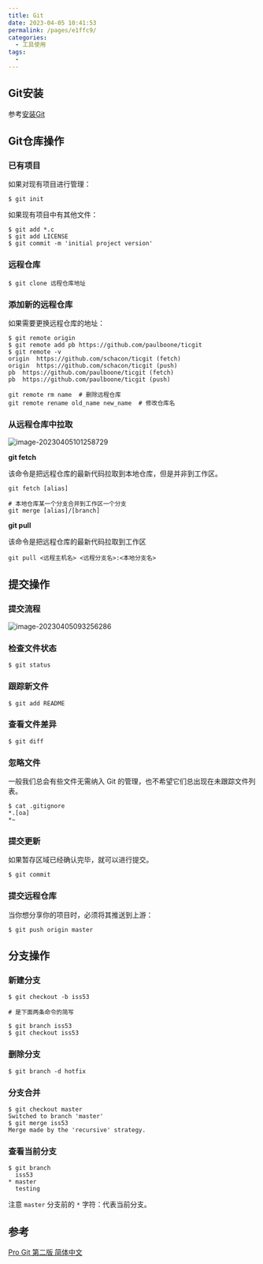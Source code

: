 ```yaml
---
title: Git
date: 2023-04-05 10:41:53
permalink: /pages/e1ffc9/
categories:
  - 工具使用
tags:
  - 
---
```

## Git安装

参考[安装Git](https://www.runoob.com/git/git-install-setup.html)

## Git仓库操作

### 已有项目

如果对现有项目进行管理：

```shell
$ git init
```

如果现有项目中有其他文件：

```shell
$ git add *.c
$ git add LICENSE
$ git commit -m 'initial project version'
```

### 远程仓库

```shell
$ git clone 远程仓库地址
```

### 添加新的远程仓库

如果需要更换远程仓库的地址：

```shell
$ git remote origin
$ git remote add pb https://github.com/paulboone/ticgit
$ git remote -v
origin	https://github.com/schacon/ticgit (fetch)
origin	https://github.com/schacon/ticgit (push)
pb	https://github.com/paulboone/ticgit (fetch)
pb	https://github.com/paulboone/ticgit (push)
```

```shell
git remote rm name  # 删除远程仓库
git remote rename old_name new_name  # 修改仓库名
```

### 从远程仓库中拉取

![image-20230405101258729](https://blog-1300853183.cos.ap-chengdu.myqcloud.com/img/image-20230405101258729.png)

**git fetch**

该命令是把远程仓库的最新代码拉取到本地仓库，但是并非到工作区。

```shell
git fetch [alias]

# 本地仓库某一个分支合并到工作区一个分支
git merge [alias]/[branch]
```

**git pull**

该命令是把远程仓库的最新代码拉取到工作区

```shell
git pull <远程主机名> <远程分支名>:<本地分支名>
```

## 提交操作

### 提交流程

![image-20230405093256286](https://blog-1300853183.cos.ap-chengdu.myqcloud.com/img/image-20230405093256286.png)

### 检查文件状态

```shell
$ git status
```

### 跟踪新文件

```shell
$ git add README
```

### 查看文件差异

```shell
$ git diff
```

### 忽略文件

一般我们总会有些文件无需纳入 Git 的管理，也不希望它们总出现在未跟踪文件列表。

```shell
$ cat .gitignore
*.[oa]
*~
```

### 提交更新

如果暂存区域已经确认完毕，就可以进行提交。

```shell
$ git commit
```

### 提交远程仓库

当你想分享你的项目时，必须将其推送到上游：

```shell
$ git push origin master
```

## 分支操作

### 新建分支

```shell
$ git checkout -b iss53

# 是下面两条命令的简写

$ git branch iss53
$ git checkout iss53
```

### 删除分支

```shell
$ git branch -d hotfix
```

### 分支合并

```shell
$ git checkout master
Switched to branch 'master'
$ git merge iss53
Merge made by the 'recursive' strategy.
```

### 查看当前分支

```shell
$ git branch
  iss53
* master
  testing
```

注意 `master` 分支前的 `*` 字符：代表当前分支。

## 参考

[Pro Git 第二版 简体中文](https://bingohuang.gitbooks.io/progit2/content/)
